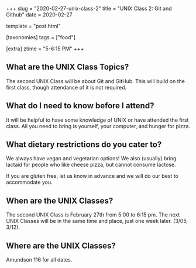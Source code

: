 +++
slug = "2020-02-27-unix-class-2"
title = "UNIX Class 2: Git and Github"
date = 2020-02-27

template = "post.html"

[taxonomies]
tags = ["food"]

[extra]
ztime = "5-6:15 PM"
+++

<!-- more -->

## What are the UNIX Class Topics?

The second UNIX Class will be about Git and GitHub. This will build on the first class, though attendance of it is not required.

## What do I need to know before I attend?

It will be helpful to have some knowledge of UNIX or have attended the first class. All you need to bring is yourself, your computer, and hunger for pizza. 

## What dietary restrictions do you cater to?

We always have vegan and vegetarian options! We also (usually) bring lactaid for people who like cheese pizza, but cannot consume lactose. 

If you are gluten free, let us know in advance and we will do our best to accommodate you.

## When are the UNIX Classes?
The second UNIX Class is February 27th from 5:00 to 6:15 pm. The next UNIX Classes will be in the same time and place, just one week later. (3/05, 3/12).

## Where are the UNIX Classes?
Amundson 116 for all dates.

